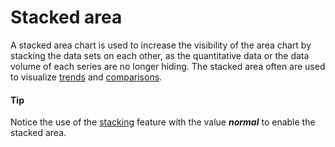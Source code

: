 # Stacked area
A stacked area chart is used to increase the visibility of the area chart by stacking the data sets on each other, as the quantitative data or the data volume of each series are no longer hiding. The stacked area often are used to visualize [trends](https://smartvikisogn.github.io/HChartsCatalog/webpages/trend.html) and [comparisons](https://smartvikisogn.github.io/HChartsCatalog/webpages/trend.html). 

####  Tip
Notice the use of the [stacking](http://api.highcharts.com/highcharts/plotOptions.area.stacking) feature with the value ***normal*** to enable the stacked area. 